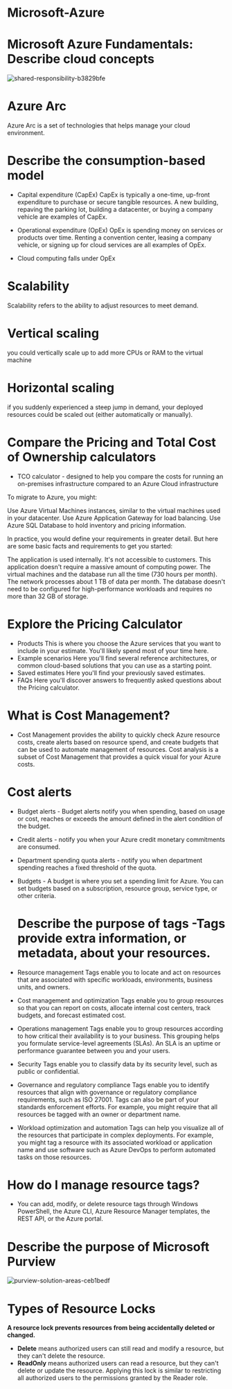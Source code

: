 # Microsoft-Azure
# Microsoft Azure Fundamentals: Describe cloud concepts
![shared-responsibility-b3829bfe](https://github.com/user-attachments/assets/e7f44629-09f5-4671-aa3e-557d4b7aed19)

# Azure Arc
Azure Arc is a set of technologies that helps manage your cloud environment.

# Describe the consumption-based model

*  Capital expenditure (CapEx) 
CapEx is typically a one-time, up-front expenditure to purchase or secure tangible resources. A new building, repaving the parking lot, building a datacenter, or buying a company vehicle are examples of CapEx.

*  Operational expenditure (OpEx) 
 OpEx is spending money on services or products over time. Renting a convention center, leasing a company vehicle, or signing up for cloud services are all examples of OpEx.

* Cloud computing falls under OpEx

# Scalability
 Scalability refers to the ability to adjust resources to meet demand.
 
# Vertical scaling
you could vertically scale up to add more CPUs or RAM to the virtual machine

# Horizontal scaling
 if you suddenly experienced a steep jump in demand, your deployed resources could be scaled out (either automatically or manually). 

# Compare the Pricing and Total Cost of Ownership calculators

* TCO calculator -  designed to help you compare the costs for running an on-premises infrastructure compared to an Azure Cloud infrastructure

To migrate to Azure, you might:

Use Azure Virtual Machines instances, similar to the virtual machines used in your datacenter.
Use Azure Application Gateway for load balancing.
Use Azure SQL Database to hold inventory and pricing information.

In practice, you would define your requirements in greater detail. But here are some basic facts and requirements to get you started:

The application is used internally. It's not accessible to customers.
This application doesn't require a massive amount of computing power.
The virtual machines and the database run all the time (730 hours per month).
The network processes about 1 TB of data per month.
The database doesn't need to be configured for high-performance workloads and requires no more than 32 GB of storage.

# Explore the Pricing Calculator
* Products This is where you choose the Azure services that you want to include in your estimate. You'll likely spend most of your time here.
* Example scenarios Here you'll find several reference architectures, or common cloud-based solutions that you can use as a starting point.
* Saved estimates Here you'll find your previously saved estimates.
* FAQs Here you'll discover answers to frequently asked questions about the Pricing calculator.

# What is Cost Management?
* Cost Management provides the ability to quickly check Azure resource costs, create alerts based on resource spend, and create budgets that can be used to automate management of resources. Cost analysis is a subset of Cost Management that provides a quick visual for your Azure costs.

# Cost alerts
* Budget alerts - Budget alerts notify you when spending, based on usage or cost, reaches or exceeds the amount defined in the alert condition of the budget.
* Credit alerts - notify you when your Azure credit monetary commitments are consumed.
* Department spending quota alerts - notify you when department spending reaches a fixed threshold of the quota.
* Budgets - A budget is where you set a spending limit for Azure. You can set budgets based on a subscription, resource group, service type, or other criteria.

  # Describe the purpose of tags -Tags provide extra information, or metadata, about your resources. 
* Resource management Tags enable you to locate and act on resources that are associated with specific workloads, environments, business units, and owners.
* Cost management and optimization Tags enable you to group resources so that you can report on costs, allocate internal cost centers, track budgets, and forecast estimated cost.
* Operations management Tags enable you to group resources according to how critical their availability is to your business. This grouping helps you formulate service-level agreements (SLAs). An SLA is an uptime or performance guarantee between you and your users.
* Security Tags enable you to classify data by its security level, such as public or confidential.
* Governance and regulatory compliance Tags enable you to identify resources that align with governance or regulatory compliance requirements, such as ISO 27001. Tags can also be part of your standards enforcement efforts. For example, you might require that all resources be tagged with an owner or department name.
* Workload optimization and automation Tags can help you visualize all of the resources that participate in complex deployments. For example, you might tag a resource with its associated workload or application name and use software such as Azure DevOps to perform automated tasks on those resources.

# How do I manage resource tags?
* You can add, modify, or delete resource tags through Windows PowerShell, the Azure CLI, Azure Resource Manager templates, the REST API, or the Azure portal.

# Describe the purpose of Microsoft Purview
![purview-solution-areas-ceb1bedf](https://github.com/user-attachments/assets/f8b23c80-2d4b-44d9-a9cb-f70e022d7984)

# Types of Resource Locks

**A resource lock prevents resources from being accidentally deleted or changed.**

* **Delete** means authorized users can still read and modify a resource, but they can't delete the resource.
* **ReadOnly** means authorized users can read a resource, but they can't delete or update the resource. Applying this lock is similar to restricting all authorized users to the permissions granted by the Reader role.

